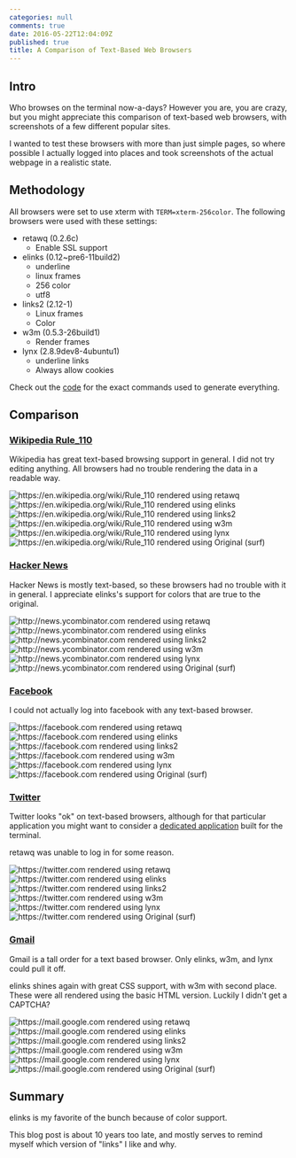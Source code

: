```yaml
---
categories: null
comments: true
date: 2016-05-22T12:04:09Z
published: true
title: A Comparison of Text-Based Web Browsers
---
```


## Intro

Who browses on the terminal now-a-days? However you are, you are crazy,
but you might appreciate this comparison of text-based web browsers,
with screenshots of a few different popular sites.

I wanted to test these browsers with more than just simple pages, so where
possible I actually logged into places and took screenshots of
the actual webpage in a realistic state.

## Methodology

All browsers were set to use xterm with `TERM=xterm-256color`.
The following browsers were used with these settings:

- retawq (0.2.6c)
  - Enable SSL support
- elinks (0.12~pre6-11build2)
  - underline
  - linux frames
  - 256 color
  - utf8
- links2 (2.12-1)
  - Linux frames
  - Color
- w3m (0.5.3-26build1)
  - Render frames
- lynx (2.8.9dev8-4ubuntu1)
  - underline links
  - Always allow cookies

Check out the [code](https://github.com/solarkennedy/text-based-web-browser-comparison)
for the exact commands used to generate everything.

## Comparison

### [Wikipedia Rule_110](https://en.wikipedia.org/wiki/Rule_110)

Wikipedia has great text-based browsing support in general. I did not try editing anything.
All browsers had no trouble rendering the data in a readable way.

![https://en.wikipedia.org/wiki/Rule_110 rendered using retawq]('/uploads/en.wikipedia.org%20retawq.png' "https://en.wikipedia.org/wiki/Rule_110 rendered using retawq")
![https://en.wikipedia.org/wiki/Rule_110 rendered using elinks](/uploads/en.wikipedia.org%20elinks.png "https://en.wikipedia.org/wiki/Rule_110 rendered using elinks")
![https://en.wikipedia.org/wiki/Rule_110 rendered using links2](/uploads/en.wikipedia.org%20links2.png "https://en.wikipedia.org/wiki/Rule_110 rendered using links2")
![https://en.wikipedia.org/wiki/Rule_110 rendered using w3m](/uploads/en.wikipedia.org%20w3m.png "https://en.wikipedia.org/wiki/Rule_110 rendered using w3m")
![https://en.wikipedia.org/wiki/Rule_110 rendered using lynx](/uploads/en.wikipedia.org%20lynx.png "https://en.wikipedia.org/wiki/Rule_110 rendered using lynx")
![https://en.wikipedia.org/wiki/Rule_110 rendered using Original (surf)](/uploads/en.wikipedia.org%20original.png "https://en.wikipedia.org/wiki/Rule_110 rendered using Original (surf)")

### [Hacker News](http://news.ycombinator.com)

Hacker News is mostly text-based, so these browsers had no trouble with it in general.
I appreciate elinks's support for colors that are true to the original.

![http://news.ycombinator.com rendered using retawq](/uploads/news.ycombinator.com%20retawq.png "http://news.ycombinator.com rendered using retawq")
![http://news.ycombinator.com rendered using elinks](/uploads/news.ycombinator.com%20elinks.png "http://news.ycombinator.com rendered using elinks")
![http://news.ycombinator.com rendered using links2](/uploads/news.ycombinator.com%20links2.png "http://news.ycombinator.com rendered using links2")
![http://news.ycombinator.com rendered using w3m](/uploads/news.ycombinator.com%20w3m.png "http://news.ycombinator.com rendered using w3m")
![http://news.ycombinator.com rendered using lynx](/uploads/news.ycombinator.com%20lynx.png "http://news.ycombinator.com rendered using lynx")
![http://news.ycombinator.com rendered using Original (surf)](/uploads/news.ycombinator.com%20original.png "http://news.ycombinator.com rendered using Original (surf)")

### [Facebook](https://facebook.com)

I could not actually log into facebook with any text-based browser.

![https://facebook.com rendered using retawq](/uploads/facebook.com%20retawq.png "https://facebook.com rendered using retawq")
![https://facebook.com rendered using elinks](/uploads/facebook.com%20elinks.png "https://facebook.com rendered using elinks")
![https://facebook.com rendered using links2](/uploads/facebook.com%20links2.png "https://facebook.com rendered using links2")
![https://facebook.com rendered using w3m](/uploads/facebook.com%20w3m.png "https://facebook.com rendered using w3m")
![https://facebook.com rendered using lynx](/uploads/facebook.com%20lynx.png "https://facebook.com rendered using lynx")
![https://facebook.com rendered using Original (surf)](/uploads/facebook.com%20original.png "https://facebook.com rendered using Original (surf)")

### [Twitter](https://twitter.com)

Twitter looks "ok" on text-based browsers, although for that particular
application you might want to consider a [dedicated application](http://www.rainbowstream.org/)
built for the terminal.

retawq was unable to log in for some reason.

![https://twitter.com rendered using retawq](/uploads/twitter.com%20retawq.png "https://twitter.com rendered using retawq")
![https://twitter.com rendered using elinks](/uploads/twitter.com%20elinks.png "https://twitter.com rendered using elinks")
![https://twitter.com rendered using links2](/uploads/twitter.com%20links2.png "https://twitter.com rendered using links2")
![https://twitter.com rendered using w3m](/uploads/twitter.com%20w3m.png "https://twitter.com rendered using w3m")
![https://twitter.com rendered using lynx](/uploads/twitter.com%20lynx.png "https://twitter.com rendered using lynx")
![https://twitter.com rendered using Original (surf)](/uploads/twitter.com%20original.png "https://twitter.com rendered using Original (surf)")

### [Gmail](https://mail.google.com)

Gmail is a tall order for a text based browser. Only elinks, w3m, and lynx could pull it off.

elinks shines again with great CSS support, with w3m with second place. These were all rendered
using the basic HTML version. Luckily I didn't get a CAPTCHA?

![https://mail.google.com rendered using retawq](/uploads/mail.google.com%20retawq.png "https://mail.google.com rendered using retawq")
![https://mail.google.com rendered using elinks](/uploads/mail.google.com%20elinks.png "https://mail.google.com rendered using elinks")
![https://mail.google.com rendered using links2](/uploads/mail.google.com%20links2.png "https://mail.google.com rendered using links2")
![https://mail.google.com rendered using w3m](/uploads/mail.google.com%20w3m.png "https://mail.google.com rendered using w3m")
![https://mail.google.com rendered using lynx](/uploads/mail.google.com%20lynx.png "https://mail.google.com rendered using lynx")
![https://mail.google.com rendered using Original (surf)](/uploads/mail.google.com%20original.png "https://mail.google.com rendered using Original (surf)")

## Summary

elinks is my favorite of the bunch because of color support.

This blog post is about 10 years too late, and mostly serves to remind myself which version of "links" I like and why.
